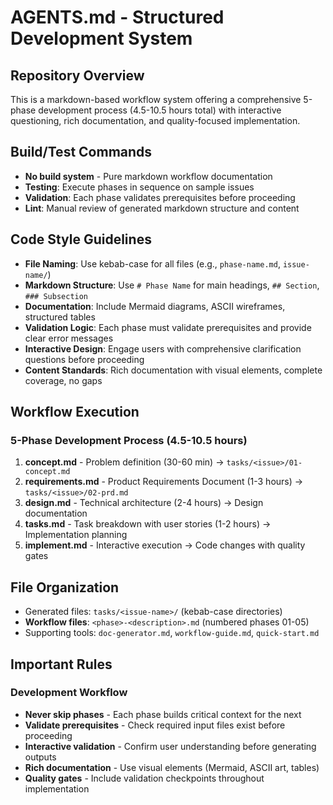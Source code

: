 # AGENTS.md - Structured Development System

## Repository Overview
This is a markdown-based workflow system offering a comprehensive 5-phase development process (4.5-10.5 hours total) with interactive questioning, rich documentation, and quality-focused implementation.

## Build/Test Commands
- **No build system** - Pure markdown workflow documentation
- **Testing**: Execute phases in sequence on sample issues
- **Validation**: Each phase validates prerequisites before proceeding
- **Lint**: Manual review of generated markdown structure and content

## Code Style Guidelines
- **File Naming**: Use kebab-case for all files (e.g., `phase-name.md`, `issue-name/`)
- **Markdown Structure**: Use `# Phase Name` for main headings, `## Section`, `### Subsection`
- **Documentation**: Include Mermaid diagrams, ASCII wireframes, structured tables
- **Validation Logic**: Each phase must validate prerequisites and provide clear error messages
- **Interactive Design**: Engage users with comprehensive clarification questions before proceeding
- **Content Standards**: Rich documentation with visual elements, complete coverage, no gaps

## Workflow Execution

### 5-Phase Development Process (4.5-10.5 hours)
1. **concept.md** - Problem definition (30-60 min) → `tasks/<issue>/01-concept.md`
2. **requirements.md** - Product Requirements Document (1-3 hours) → `tasks/<issue>/02-prd.md`
3. **design.md** - Technical architecture (2-4 hours) → Design documentation  
4. **tasks.md** - Task breakdown with user stories (1-2 hours) → Implementation planning
5. **implement.md** - Interactive execution → Code changes with quality gates

## File Organization
- Generated files: `tasks/<issue-name>/` (kebab-case directories)
- **Workflow files**: `<phase>-<description>.md` (numbered phases 01-05)
- Supporting tools: `doc-generator.md`, `workflow-guide.md`, `quick-start.md`

## Important Rules

### Development Workflow
- **Never skip phases** - Each phase builds critical context for the next
- **Validate prerequisites** - Check required input files exist before proceeding  
- **Interactive validation** - Confirm user understanding before generating outputs
- **Rich documentation** - Use visual elements (Mermaid, ASCII art, tables)
- **Quality gates** - Include validation checkpoints throughout implementation